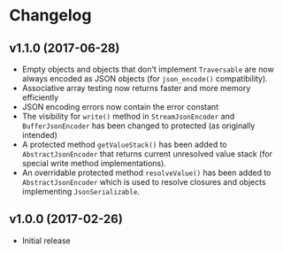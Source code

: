 # Changelog #

## v1.1.0 (2017-06-28) ##

 * Empty objects and objects that don't implement `Traversable` are now always
   encoded as JSON objects (for `json_encode()` compatibility).
 * Associative array testing now returns faster and more memory efficiently
 * JSON encoding errors now contain the error constant
 * The visibility for `write()` method in `StreamJsonEncoder` and
   `BufferJsonEncoder` has been changed to protected (as originally intended)
 * A protected method `getValueStack()` has been added to `AbstractJsonEncoder`
   that returns current unresolved value stack (for special write method
   implementations). 
 * An overridable protected method `resolveValue()` has been added to
   `AbstractJsonEncoder` which is used to resolve closures and objects
   implementing `JsonSerializable`.

## v1.0.0 (2017-02-26) ##

  * Initial release
